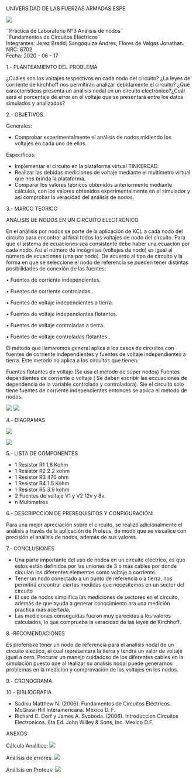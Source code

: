 UNIVERSIDAD DE LAS FUERZAS ARMADAS ESPE

![](https://github.com/BraddJCJ/Informe3_Jerez_Sangoquiza_Zambrano/blob/master/img/Logo_ESPE.png)

¨Práctica de Laboratorio N°3 Análisis de nodos¨  
¨Fundamentos de Circuitos Eléctricos¨  
Integrantes: Jerez Bradd; Sangoquiza Andrés; Flores de Valgas Jonathan.  
NRC: 8702   
Fecha: 2020 - 06 - 17  

1.- PLANTEAMIENTO DEL PROBLEMA

¿Cuáles son los voltajes respectivos en cada nodo del circuito? ¿La leyes de corriente de kirchhoff nos permitirán analizar debidamente el circuito? ¿Qué características presenta un análisis nodal en un circuito electrónico?¿Cuál será el porcentaje de error en el voltaje que se presentará entre los datos simulados y analizados?

2.- OBJETIVOS.

Generales:

- Comprobar experimentalmente el análisis de nodos midiendo los voltajes en cada uno de ellos.

Específicos:

- Implementar el circuito en la plataforma virtual TINKERCAD.
- Realizar las debidas mediciones de voltaje mediante el multímetro virtual que nos brinda la plataforma.
- Comparar los valores teóricos obtenidos anteriormente mediante cálculos, con los valores obtenidos experimentalmente en el simulador y así comprobar la veracidad del análisis de nodos.

3.- MARCO TEORICO

ANALISIS DE NODOS EN UN CIRCUITO ELECTRONICO

En el análisis por nodos se parte de la aplicación de KCL a cada nodo del circuito para encontrar al final todos los voltajes de nodo del circuito. Para que el sistema de ecuaciones sea consistente debe haber una ecuación por cada nodo. Así el número de incógnitas (voltajes de nodo) es igual al número de ecuaciones (una por nodo). De acuerdo al tipo de circuito y la forma en que se seleccione el nodo de referencia se pueden tener distintas posibilidades de conexión de las fuentes:

• Fuentes de corriente independientes.

• Fuentes de corriente controladas.

• Fuentes de voltaje independientes a tierra.

• Fuentes de voltaje independientes flotantes.

• Fuentes de voltaje controladas a tierra.

• Fuentes de voltaje controladas flotantes .

El método que llamaremos general aplica a los casos de circuitos con fuentes de corriente independientes y fuentes de voltaje independientes a tierra. Este metodo no aplica a los circuitos que tienen:

Fuentes flotantes de voltaje (Se usa el método de súper nodos)
Fuentes dependientes de corriente o voltaje ( Se deben escribir las eccuaciones de dependencia de la variable controlada y controladora).
Sie el circuito solo tiene fuentes de corriente independientes entonces se aplica el metodo de nodos.

![](https://github.com/BraddJCJ/Informe3_Jerez_Sangoquiza_Zambrano/blob/master/img/250px-KCL_-_Kirchhoff's_circuit_laws.svg.png)
![](https://github.com/BraddJCJ/Informe3_Jerez_Sangoquiza_Zambrano/blob/master/img/Primera.jpg)

4.- DIAGRAMAS


![](https://github.com/BraddJCJ/Informe3_Jerez_Sangoquiza_Zambrano/blob/master/img/Diagrama01.PNG)

![](https://github.com/BraddJCJ/Informe3_Jerez_Sangoquiza_Zambrano/blob/master/img/Diagrama02.PNG)


5.- LISTA DE COMPONENTES 

* 1 Resistor  R1  1.8 Kohm
* 1 Resistor  R2  2.2 kohm 
* 1 Resistor  R3  470 ohm
* 1 Resistor  R4  1.5 Kohm 
* 1 Resistor  R5  3.9 kohm
* 2 Fuentes de voltaje  V1 y V2 12v y 8v.
* n Multimetros

6.-  DESCRIPCCION DE PREREQUISITOS Y CONFIGURACIÓN:
 
 Para una mejor apreciación sobre el circuito, se realizó adicionalmente el análisis a través de la aplicación de Proteus, de modo que se visualice con precisión el análisis de nodos, además de sus valores.
 
 7.- CONCLUSIONES
 
 -  Una parte importante del uso de nodos en un circuito eléctrico, es que estos están definidos por las uniones de 3 o más cables por donde circulan los diferentes elementos como voltaje o corriente.
 -  Tener un nodo conectado a un punto de referencia o a tierra, nos permitirá
encontrar ciertas medidas que necesitemos en un sector del circuito
- El uso de nodos simplifica las mediciones de sectores en el circuito, además de
que ayuda a generar conocimiento ara una medición practica más acertada.
- Las mediciones conseguidas fueron muy parecidas a los valores calculados, lo
que comprueba la veracidad de las leyes de Kirchhoff. 
    
 8.-RECOMENDACIONES
 
 Es preferibke tener un nodo de referencia para el analisis nodal de un circuito electico, el cual representara la tierra y tendra un valor de voltaje igual a cero. Procurar un manejo cuidadoso de  los diferentes cables en la simulación puesto que al realizar su analisis nodal puede generarnos problemas en la medicion y comprovación de los voltajes en los nodos.
 
 
 9.- CRONOGRAMA
 
 10.- BIBLIOGRAFIA
 
 - Sadiku Matthew N. (2006). Fundamentos de Circuitos Eléctricos. McGraw-Hill Interamericana. México D. F.
-  Richard C. Dorf y James A. Svoboda. (2006). Introduccion Circuitos Electronicos. 6ta Ed. John Willey & Sons, Inc. Mexico D.F.

 ANEXOS:
 
 Cálculo Analítico:
 ![](https://github.com/BraddJCJ/Informe3_Jerez_Sangoquiza_Zambrano/blob/master/img/Anexo1.jfif)
 
 Análisis de errores:
 ![](https://github.com/BraddJCJ/Informe3_Jerez_Sangoquiza_Zambrano/blob/master/img/Anexo2.jfif)
 
 Análisis en Proteus:
 ![](https://github.com/BraddJCJ/Informe3_Jerez_Sangoquiza_Zambrano/blob/master/img/Anexo3.png)
